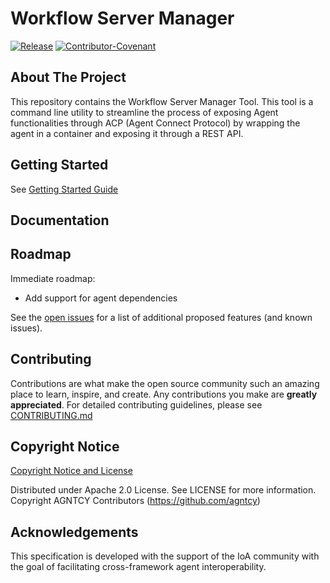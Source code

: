 # Workflow Server Manager

[![Release](https://img.shields.io/github/v/release/agntcy/workflow-srv-mgr?display_name=tag)](CHANGELOG.md)
[![Contributor-Covenant](https://img.shields.io/badge/Contributor%20Covenant-2.1-fbab2c.svg)](docs/CODE_OF_CONDUCT.md)

## About The Project

This repository contains the Workflow Server Manager Tool.
This tool is a command line utility to streamline the process of exposing Agent functionalities through ACP (Agent
Connect Protocol)
by wrapping the agent in a container and exposing it through a REST API.

## Getting Started

See [Getting Started Guide](docs/README.md#getting-started)

## Documentation

## Roadmap

Immediate roadmap:

* Add support for agent dependencies

See the [open issues](https://github.com/agntcy/workflow-srv-mgr/issues) for a list
of additional proposed features (and known issues).

## Contributing

Contributions are what make the open source community such an amazing place to
learn, inspire, and create. Any contributions you make are **greatly
appreciated**. For detailed contributing guidelines, please see
[CONTRIBUTING.md](docs/CONTRIBUTING.md)

## Copyright Notice

[Copyright Notice and License](./LICENSE)

Distributed under Apache 2.0 License. See LICENSE for more information.
Copyright AGNTCY Contributors (https://github.com/agntcy)

## Acknowledgements

This specification is developed with the support of the IoA community with the goal of facilitating cross-framework
agent interoperability.
